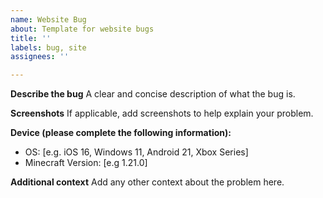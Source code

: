 ```yaml
---
name: Website Bug
about: Template for website bugs
title: ''
labels: bug, site
assignees: ''

---
```


**Describe the bug**
A clear and concise description of what the bug is.

**Screenshots**
If applicable, add screenshots to help explain your problem.

**Device (please complete the following information):**
 - OS: [e.g. iOS 16, Windows 11, Android 21, Xbox Series]
 - Minecraft Version: [e.g 1.21.0]

**Additional context**
Add any other context about the problem here.
